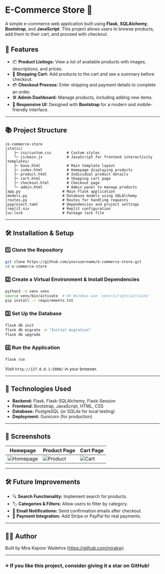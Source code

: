 # E-Commerce Store 🛒

A simple e-commerce web application built using **Flask**, **SQLAlchemy**, **Bootstrap**, and **JavaScript**. This project allows users to browse products, add them to their cart, and proceed with checkout.

## 🚀 Features

- 📦 **Product Listings:** View a list of available products with images, descriptions, and prices.
- 🛒 **Shopping Cart:** Add products to the cart and see a summary before checkout.
- 💳 **Checkout Process:** Enter shipping and payment details to complete an order.
- 🛠️ **Admin Dashboard:** Manage products, including adding new items.
- 🎨 **Responsive UI:** Designed with **Bootstrap** for a modern and mobile-friendly interface.

---

## 📚 Project Structure

```
/e-commerce-store
│️️️static/
│️   ├️─ css/custom.css       # Custom styles
│️   └️─ js/main.js           # JavaScript for frontend interactivity
│️️templates/
│️   ├️─ base.html            # Main template layout
│️   ├️─ index.html           # Homepage displaying products
│️   ├️─ product.html         # Individual product details
│️   ├️─ cart.html            # Shopping cart page
│️   ├️─ checkout.html        # Checkout page
│️   └️─ admin.html           # Admin panel to manage products
│️app.py                   # Main Flask application
│️models.py                # Database models using SQLAlchemy
│️routes.py                # Routes for handling requests
│️pyproject.toml           # Dependencies and project settings
│️replit.nix               # Replit configuration
│️uv.lock                  # Package lock file
```

---

## 🛠️ Installation & Setup

### 1️⃣ Clone the Repository
```bash
git clone https://github.com/yourusername/e-commerce-store.git
cd e-commerce-store
```

### 2️⃣ Create a Virtual Environment & Install Dependencies
```bash
python3 -m venv venv
source venv/bin/activate  # On Windows use `venv\Scripts\activate`
pip install -r requirements.txt
```

### 3️⃣ Set Up the Database
```bash
flask db init
flask db migrate -m "Initial migration"
flask db upgrade
```

### 4️⃣ Run the Application
```bash
flask run
```
Visit `http://127.0.0.1:5000/` in your browser.

---

## 🎨 Technologies Used

- **Backend:** Flask, Flask-SQLAlchemy, Flask-Session
- **Frontend:** Bootstrap, JavaScript, HTML, CSS
- **Database:** PostgreSQL (or SQLite for local testing)
- **Deployment:** Gunicorn (for production)

---

## 🌝 Screenshots

| Homepage | Product Page | Cart Page |
|----------|------------|----------|
| ![Homepage](screenshots/home.png) | ![Product](screenshots/product.png) | ![Cart](screenshots/cart.png) |

---

## 🛠️ Future Improvements

- 🔍 **Search Functionality:** Implement search for products.
- 🏷️ **Categories & Filters:** Allow users to filter by category.
- 📧 **Email Notifications:** Send confirmation emails after checkout.
- 🏦 **Payment Integration:** Add Stripe or PayPal for real payments.

---

## 👨‍💻 Author
Built by Mira Kapoor Wadehra (https://github.com/mirakw).

---

### ⭐ If you like this project, consider giving it a **star** on GitHub!

